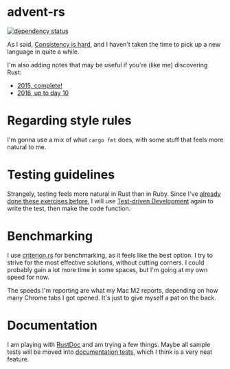 # advent-rs

[![dependency status](https://deps.rs/repo/github/joshleaves/advent-rs/status.svg)](https://deps.rs/repo/github/joshleaves/advent-rs)

As I said, [Consistency is hard](https://github.com/joshleaves/advent-rb), and I haven't taken the time to pick up a new language in quite a while.

I'm also adding notes that may be useful if you're (like me) discovering Rust:
- [2015, complete!](NOTES_2015.md)
- [2016, up to day 10](NOTES_2016.md)

# Regarding style rules
I'm gonna use a mix of what `cargo fmt` does, with some stuff that feels more natural to me.

# Testing guidelines
Strangely, testing feels more natural in Rust than in Ruby. Since I've [already done these exercises before](https://github.com/joshleaves/advent-rb), I will use [Test-driven Development](https://en.wikipedia.org/wiki/Test-driven_development) again to write the test, then make the code function.

# Benchmarking
I use [criterion.rs](https://github.com/bheisler/criterion.rs) for benchmarking, as it feels like the best option. I try to strive for the most effective solutions, without cutting corners. I could probably gain a lot more time in some spaces, but I'm going at my own speed for now.

The speeds I'm reporting are what my Mac M2 reports, depending on how many Chrome tabs I got opened. It's just to give myself a pat on the back.

# Documentation
I am playing with [RustDoc](https://doc.rust-lang.org/rustdoc/what-is-rustdoc.html) and am trying a few things. Maybe all sample tests will be moved into [documentation tests](https://doc.rust-lang.org/rustdoc/write-documentation/documentation-tests.html), which I think is a very neat feature.
